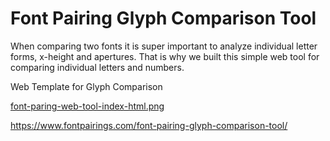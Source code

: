 # Font Pairing Glyph Comparison Tool

When comparing two fonts it is super important to analyze individual letter forms, x-height and apertures. That is why we built this simple web tool for comparing individual letters and numbers.

Web Template for Glyph Comparison

[font-paring-web-tool-index-html.png](font-paring-web-tool-index-html.png)

https://www.fontpairings.com/font-pairing-glyph-comparison-tool/
